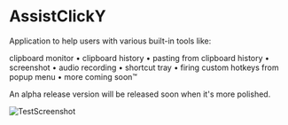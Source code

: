 # AssistClickY

Application to help users with various built-in tools like:

clipboard monitor •	clipboard history •	pasting from clipboard history •	screenshot •	audio recording •	shortcut tray •	firing custom hotkeys from popup menu •	more coming soon™

An alpha release version will be released soon when it's more polished.

![TestScreenshot](https://github.com/DiamondScythe/AssistClickY/assets/91442924/c2234e55-6f7f-49b9-9736-b05c99a61261)
